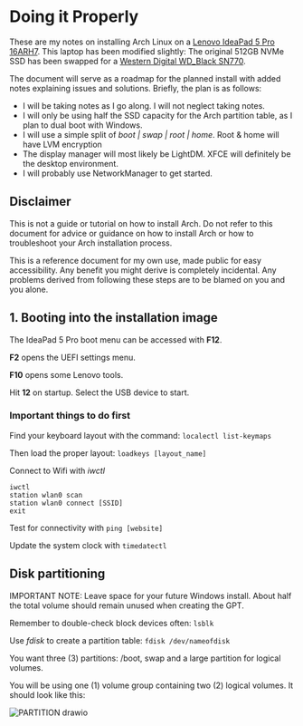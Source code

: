 # Doing it Properly
These are my notes on installing Arch Linux on a [Lenovo IdeaPad 5 Pro 16ARH7](https://psref.lenovo.com/WDProduct/IdeaPad/IdeaPad_5_Pro_16ARH7). This laptop has been modified slightly: The original 512GB NVMe SSD has been swapped for a [Western Digital WD_Black SN770](https://www.westerndigital.com/en-us/products/internal-drives/wd-black-sn770-nvme-ssd?sku=WDS100T3X0E).

The document will serve as a roadmap for the planned install with added notes explaining issues and solutions. Briefly, the plan is as follows:
- I will be taking notes as I go along. I will not neglect taking notes.
- I will only be using half the SSD capacity for the Arch partition table, as I plan to dual boot with Windows.
- I will use a simple split of *boot | swap | root | home*. Root & home will have LVM encryption
- The display manager will most likely be LightDM. XFCE will definitely be the desktop environment.
- I will probably use NetworkManager to get started.

## Disclaimer
This is not a guide or tutorial on how to install Arch. Do not refer to this document for advice or guidance on how to install Arch or how to troubleshoot your Arch installation process.

This is a reference document for my own use, made public for easy accessibility. Any benefit you might derive is completely incidental. Any problems derived from following these steps are to be blamed on you and you alone.

## 1. Booting into the installation image
The IdeaPad 5 Pro boot menu can be accessed with **F12**.

**F2** opens the UEFI settings menu.

**F10** opens some Lenovo tools.

Hit **12** on startup. Select the USB device to start.

### Important things to do first
Find your keyboard layout with the command: ``` localectl list-keymaps ```

Then load the proper layout: ``` loadkeys [layout_name] ```

Connect to Wifi with *iwctl*
```
iwctl
station wlan0 scan
station wlan0 connect [SSID]
exit
```

Test for connectivity with ``` ping [website] ```

Update the system clock with ``` timedatectl ```

## Disk partitioning
IMPORTANT NOTE: Leave space for your future Windows install. About half the total volume should remain unused when creating the GPT.

Remember to double-check block devices often: ``` lsblk ```

Use *fdisk* to create a partition table: ``` fdisk /dev/nameofdisk ```

You want three (3) partitions: /boot, swap and a large partition for logical volumes.

You will be using one (1) volume group containing two (2) logical volumes. It should look like this:

![PARTITION drawio](https://github.com/user-attachments/assets/11e53c82-11b6-44f5-99a3-c8c1c931ea71)


